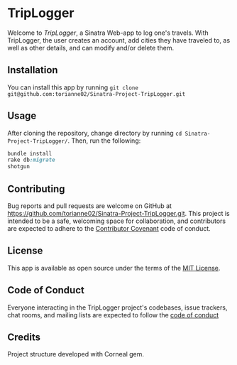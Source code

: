 # TripLogger
Welcome to *TripLogger*, a Sinatra Web-app to log one's travels. With TripLogger, the user creates an account, add cities they have traveled to, as well as other details, and can modify and/or delete them.

## Installation
You can install this app by running `git clone git@github.com:torianne02/Sinatra-Project-TripLogger.git`

## Usage
After cloning the repository, change directory by running `cd Sinatra-Project-TripLogger/`.
Then, run the following:
```ruby
bundle install
rake db:migrate
shotgun
```
## Contributing
Bug reports and pull requests are welcome on GitHub at https://github.com/torianne02/Sinatra-Project-TripLogger.git. This project is intended to be a safe, welcoming space for collaboration, and contributors are expected to adhere to the [Contributor Covenant](http://contributor-covenant.org) code of conduct.

## License
This app is available as open source under the terms of the [MIT License](https://opensource.org/licenses/MIT).

## Code of Conduct
Everyone interacting in the TripLogger project's codebases, issue trackers, chat rooms, and mailing lists are expected to follow the [code of conduct](https://github.com/torianne02/Sinatra-Project-TripLogger/blob/master/CODE_OF_CONDUCT.md)

## Credits
Project structure developed with Corneal gem.
